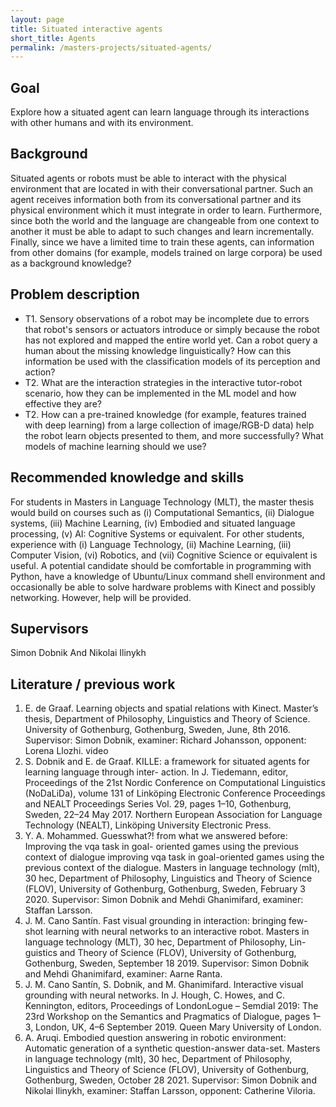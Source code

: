 ```yaml
---
layout: page
title: Situated interactive agents
short_title: Agents
permalink: /masters-projects/situated-agents/
---
```


## Goal

Explore how a situated agent can learn language through its interactions with other humans and with its environment.

## Background

Situated agents or robots must be able to interact with the physical environment that are located in with their conversational partner. Such an agent receives information both from its conversational partner and its physical environment which it must integrate in order to learn. Furthermore, since both the world and the language are changeable from one context to another it must be able to adapt to such changes and learn incrementally. Finally, since we have a limited time to train these agents, can information from other domains (for example, models trained on large corpora) be used as a background knowledge?

## Problem description

  - T1. Sensory observations of a robot may be incomplete due to errors that robot's sensors or actuators introduce or simply because the robot has not explored and mapped the entire world yet. Can a robot query a human about the missing knowledge linguistically? How can this information be used with the classification models of its perception and action?
  - T2. What are the interaction strategies in the interactive tutor-robot scenario, how they can be implemented in the ML model and how effective they are?
  - T2. How can a pre-trained knowledge (for example, features trained with deep learning) from a large collection of image/RGB-D data) help the robot learn objects presented to them, and more successfully? What models of machine learning should we use?

## Recommended knowledge and skills

For students in Masters in Language Technology (MLT), the master thesis would build on courses such as (i) Computational Semantics, (ii) Dialogue systems, (iii) Machine Learning, (iv) Embodied and situated language processing, (v) AI: Cognitive Systems or equivalent. For other students, experience with (i) Language Technology, (ii) Machine Learning, (iii) Computer Vision, (vi) Robotics, and (vii) Cognitive Science or equivalent is useful. A potential candidate should be comfortable in programming with Python, have a knowledge of Ubuntu/Linux command shell environment and occasionally be able to solve hardware problems with Kinect and possibly networking. However, help will be provided.

## Supervisors

Simon Dobnik And Nikolai Ilinykh


## Literature / previous work

  1. E. de Graaf. Learning objects and spatial relations with Kinect. Master’s thesis, Department of Philosophy, Linguistics and Theory of Science. University of Gothenburg, Gothenburg, Sweden, June, 8th 2016. Supervisor: Simon Dobnik, examiner: Richard Johansson, opponent: Lorena Llozhi. video
  2. S. Dobnik and E. de Graaf. KILLE: a framework for situated agents for learning language through inter- action. In J. Tiedemann, editor, Proceedings of the 21st Nordic Conference on Computational Linguistics (NoDaLiDa), volume 131 of Linköping Electronic Conference Proceedings and NEALT Proceedings Series Vol. 29, pages 1–10, Gothenburg, Sweden, 22–24 May 2017. Northern European Association for Language Technology (NEALT), Linköping University Electronic Press.
  3. Y. A. Mohammed. Guesswhat?! from what we answered before: Improving the vqa task in goal- oriented games using the previous context of dialogue improving vqa task in goal-oriented games using the previous context of the dialogue. Masters in language technology (mlt), 30 hec, Department of Philosophy, Linguistics and Theory of Science (FLOV), University of Gothenburg, Gothenburg, Sweden, February 3 2020. Supervisor: Simon Dobnik and Mehdi Ghanimifard, examiner: Staffan Larsson.
  4. J. M. Cano Santín. Fast visual grounding in interaction: bringing few-shot learning with neural networks to an interactive robot. Masters in language technology (MLT), 30 hec, Department of Philosophy, Lin- guistics and Theory of Science (FLOV), University of Gothenburg, Gothenburg, Sweden, September 18 2019. Supervisor: Simon Dobnik and Mehdi Ghanimifard, examiner: Aarne Ranta.
  5. J. M. Cano Santín, S. Dobnik, and M. Ghanimifard. Interactive visual grounding with neural networks. In J. Hough, C. Howes, and C. Kennington, editors, Proceedings of LondonLogue – Semdial 2019: The 23rd Workshop on the Semantics and Pragmatics of Dialogue, pages 1–3, London, UK, 4–6 September 2019. Queen Mary University of London.
  6. A. Aruqi. Embodied question answering in robotic environment: Automatic generation of a synthetic question-answer data-set. Masters in language technology (mlt), 30 hec, Department of Philosophy, Linguistics and Theory of Science (FLOV), University of Gothenburg, Gothenburg, Sweden, October 28 2021. Supervisor: Simon Dobnik and Nikolai Ilinykh, examiner: Staffan Larsson, opponent: Catherine Viloria.
